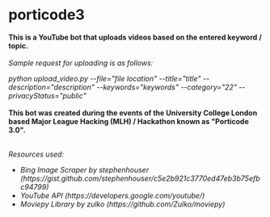 # porticode3
<b>
This is a YouTube bot that uploads videos based on the entered keyword / topic.
</b>

<br>
<br>

<i>
Sample request for uploading is as follows:

python upload_video.py --file="file location"
--title="title"
--description="description"
--keywords="keywords"
--category="22"
--privacyStatus="public"
</i>
</br>
</br>
<b>
This bot was created during the events of the University College London based Major League Hacking (MLH) / Hackathon known as "Porticode 3.0".
</b>

<br>
<i>
  Resources used:
  <br>
  <ul>
    <li> Bing Image Scraper by stephenhouser (https://gist.github.com/stephenhouser/c5e2b921c3770ed47eb3b75efbc94799)</li>
    <li> YouTube API (https://developers.google.com/youtube/) </li>
    <li> Moviepy Library by zulko (https://github.com/Zulko/moviepy) </li>
  </ul>
  </br>
  </i>
  </br>
